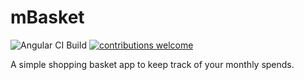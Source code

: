
# mBasket
![Angular CI Build](https://github.com/preyan/mBasket/workflows/Angular%20CI%20Build/badge.svg?branch=master)
[![contributions welcome](https://img.shields.io/badge/contributions-welcome-brightgreen.svg?style=flat)](https://github.com/dwyl/esta/issues)
<!-- [![HitCount](http://hits.dwyl.com/preyan/preyan/mBasket.svg)](http://hits.dwyl.com/preyan/preyan/mBasket) -->



A simple shopping basket app to keep track of your monthly spends.




